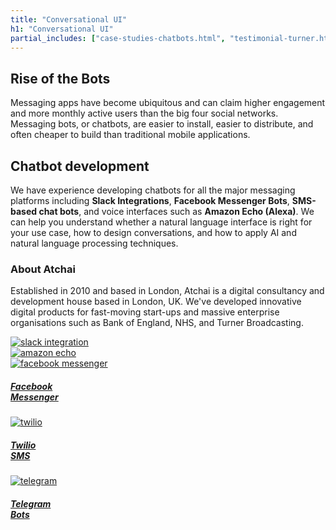 ```yaml
---
title: "Conversational UI"
h1: "Conversational UI"
partial_includes: ["case-studies-chatbots.html", "testimonial-turner.html"]
---
```


## Rise of the Bots
Messaging apps have become ubiquitous and can claim higher engagement and more monthly active users than the big four social networks.  Messaging bots, or chatbots, are easier to install, easier to distribute, and often cheaper to build than traditional mobile applications.

## Chatbot development
We have experience developing chatbots for all the major messaging platforms including <strong>Slack Integrations</strong>, <strong>Facebook Messenger Bots</strong>, <strong>SMS-based chat bots</strong>, and voice interfaces such as <strong>Amazon Echo (Alexa)</strong>.  We can help you understand whether a natural language interface is right for your use case, how to design conversations, and how to apply AI and natural language processing techniques.

### About Atchai
Established in 2010 and based in London, Atchai is a digital consultancy and development house based in London, UK. We've developed innovative digital products for fast-moving start-ups and massive enterprise organisations such as Bank of England, NHS, and Turner Broadcasting.


<div class="container-fluid img-form">
    <div class="row">
        <div class="col-md-3"><a href="https://slack.com/"><img src="/img/slack.svg" alt="slack integration"></a></div>
        <div class="col-md-4"><a href="https://en.wikipedia.org/wiki/Amazon_Echo"><img src="/img/amazon-echo.svg" alt="amazon echo"></a></div>
    </div>
    <div class="row">
        <div class="col-md-2 circle">
            <a href="https://en-gb.messenger.com/">
                <img src="/img/facebook-messenger.svg" alt="facebook messenger">
                <h5>Facebook <br>Messenger</h5>
            </a>
        </div>
        <div class="col-md-2 circle">
            <a href="https://www.twilio.com/">
                <img src="/img/twilio.svg" alt="twilio">
                <h5>Twilio<br>SMS</h5>
            </a>
        </div>
        <div class="col-md-2 circle">
            <a href="https://telegram.org/">
                <img src="/img/telegram.svg" alt="telegram">
                <h5>Telegram<br>Bots</h5>
            </a>
        </div>
    </div>
</div>